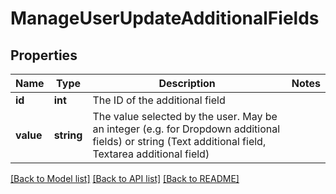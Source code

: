 # ManageUserUpdateAdditionalFields

## Properties
Name | Type | Description | Notes
------------ | ------------- | ------------- | -------------
**id** | **int** | The ID of the additional field | 
**value** | **string** | The value selected by the user. May be an integer (e.g. for Dropdown additional fields) or string (Text additional field, Textarea additional field) | 

[[Back to Model list]](../README.md#documentation-for-models) [[Back to API list]](../README.md#documentation-for-api-endpoints) [[Back to README]](../README.md)


